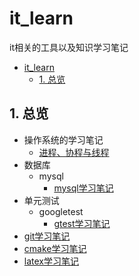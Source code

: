 # it_learn

it相关的工具以及知识学习笔记

<!-- TOC -->

- [it_learn](#it_learn)
  - [1. 总览](#1-总览)

<!-- /TOC -->
## 1. 总览

- 操作系统的学习笔记
  - [进程、协程与线程](./doc/note/operating%20system/%E8%BF%9B%E7%A8%8B%E3%80%81%E7%BA%BF%E7%A8%8B%E4%B8%8E%E5%8D%8F%E7%A8%8B.md)
- 数据库
  - mysql
    - [mysql学习笔记](doc/note/database/mysql/mysql学习笔记.md)
- 单元测试
  - googletest
    - [gtest学习笔记](doc/note/test/unittest/googletest/gtest学习笔记.md)
- [git学习笔记](./doc/note/git学习笔记.md)
- [cmake学习笔记](./doc/note/cmake学习笔记.md)
- [latex学习笔记](./doc/note/latex%E5%85%AC%E5%BC%8F%E8%AF%AD%E6%B3%95.md)
